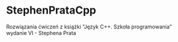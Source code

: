 # StephenPrataCpp
Rozwiązania ćwiczeń z książki "Język C++. Szkoła programowania" wydanie VI - Stephena Prata 
